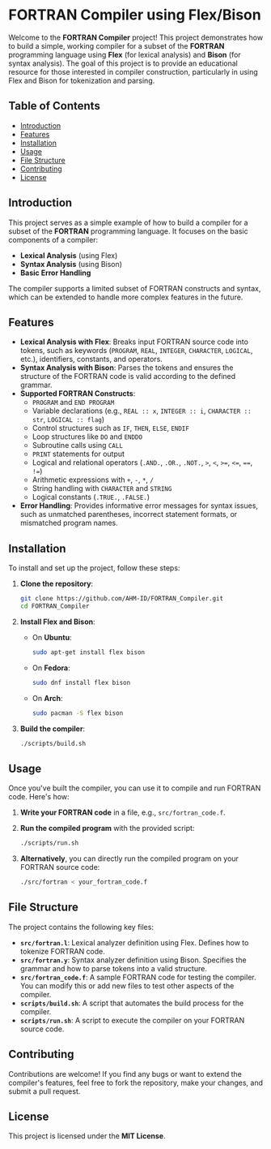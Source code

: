 # FORTRAN Compiler using Flex/Bison

Welcome to the **FORTRAN Compiler** project! This project demonstrates how to build a simple, working compiler for a subset of the **FORTRAN** programming language using **Flex** (for lexical analysis) and **Bison** (for syntax analysis). The goal of this project is to provide an educational resource for those interested in compiler construction, particularly in using Flex and Bison for tokenization and parsing.

## Table of Contents

- [Introduction](#introduction)
- [Features](#features)
- [Installation](#installation)
- [Usage](#usage)
- [File Structure](#file-structure)
- [Contributing](#contributing)
- [License](#license)

## Introduction

This project serves as a simple example of how to build a compiler for a subset of the **FORTRAN** programming language. It focuses on the basic components of a compiler:
- **Lexical Analysis** (using Flex)
- **Syntax Analysis** (using Bison)
- **Basic Error Handling**

The compiler supports a limited subset of FORTRAN constructs and syntax, which can be extended to handle more complex features in the future.

## Features

- **Lexical Analysis with Flex**: Breaks input FORTRAN source code into tokens, such as keywords (`PROGRAM`, `REAL`, `INTEGER`, `CHARACTER`, `LOGICAL`, etc.), identifiers, constants, and operators.
- **Syntax Analysis with Bison**: Parses the tokens and ensures the structure of the FORTRAN code is valid according to the defined grammar.
- **Supported FORTRAN Constructs**:
  - `PROGRAM` and `END PROGRAM`
  - Variable declarations (e.g., `REAL :: x`, `INTEGER :: i`, `CHARACTER :: str`, `LOGICAL :: flag`)
  - Control structures such as `IF`, `THEN`, `ELSE`, `ENDIF`
  - Loop structures like `DO` and `ENDDO`
  - Subroutine calls using `CALL`
  - `PRINT` statements for output
  - Logical and relational operators (`.AND.`, `.OR.`, `.NOT.`, `>`, `<`, `>=`, `<=`, `==`, `!=`)
  - Arithmetic expressions with `+`, `-`, `*`, `/`
  - String handling with `CHARACTER` and `STRING`
  - Logical constants (`.TRUE.`, `.FALSE.`)
- **Error Handling**: Provides informative error messages for syntax issues, such as unmatched parentheses, incorrect statement formats, or mismatched program names.

## Installation

To install and set up the project, follow these steps:

1. **Clone the repository**:
    ```bash
    git clone https://github.com/AHM-ID/FORTRAN_Compiler.git
    cd FORTRAN_Compiler
    ```

2. **Install Flex and Bison**:

   - On **Ubuntu**:
     ```bash
     sudo apt-get install flex bison
     ```
   - On **Fedora**:
     ```bash
     sudo dnf install flex bison
     ```
   - On **Arch**:
     ```bash
     sudo pacman -S flex bison
     ```

3. **Build the compiler**:
    ```bash
    ./scripts/build.sh
    ```

## Usage

Once you've built the compiler, you can use it to compile and run FORTRAN code. Here's how:

1. **Write your FORTRAN code** in a file, e.g., `src/fortran_code.f`.

2. **Run the compiled program** with the provided script:
    ```bash
    ./scripts/run.sh
    ```

3. **Alternatively**, you can directly run the compiled program on your FORTRAN source code:
    ```bash
    ./src/fortran < your_fortran_code.f
    ```

## File Structure

The project contains the following key files:

- **`src/fortran.l`**: Lexical analyzer definition using Flex. Defines how to tokenize FORTRAN code.
- **`src/fortran.y`**: Syntax analyzer definition using Bison. Specifies the grammar and how to parse tokens into a valid structure.
- **`src/fortran_code.f`**: A sample FORTRAN code for testing the compiler. You can modify this or add new files to test other aspects of the compiler.
- **`scripts/build.sh`**: A script that automates the build process for the compiler.
- **`scripts/run.sh`**: A script to execute the compiler on your FORTRAN source code.

## Contributing

Contributions are welcome! If you find any bugs or want to extend the compiler's features, feel free to fork the repository, make your changes, and submit a pull request.

## License

This project is licensed under the **MIT License**.